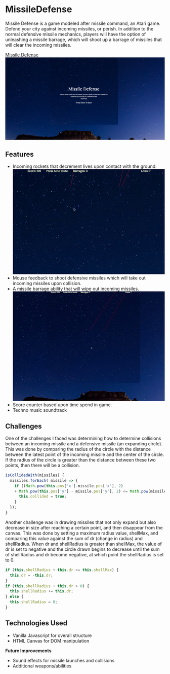 # MissileDefense

Missile Defense is a game modeled after missile command, an Atari game. Defend your city against incoming missiles, or perish. In addition to the normal defensive missile mechanics, players will have the option of unleashing a missile barrage, which will shoot up a barrage of missiles that will clear the incoming missiles.

[Missile Defense](https://jfeng702.github.io/MissileDefense/)
![Start Screen](images/start.png)

## Features

+ Incoming rockets that decrement lives upon contact with the ground.
![Gameplay](images/gameplay.gif)
+ Mouse feedback to shoot defensive missiles which will take out incoming missiles upon collision.
+ A missile barrage ability that will wipe out incoming missiles.
![Missile Barrage](images/special.gif)
+ Score counter based upon time spend in game.
+ Techno music soundtrack

## Challenges

One of the challenges I faced was determining how to determine collisions between an incoming missile and a defensive missile (an expanding circle). This was done by comparing the radius of the circle with the distance between the latest point of the incoming missile and the center of the circle. If the radius of the circle is greater than the distance between these two points, then there will be a collision.
```js
isCollidedWith(missiles) {
  missiles.forEach( missile => {
    if ((Math.pow(this.pos['x']-missile.pos['x'], 2)
    + Math.pow(this.pos['y'] - missile.pos['y'], 2) <= Math.pow(missile.shellRadius,2))) {
      this.collided = true;
    }
  });
}
```

Another challenge was in drawing missiles that not only expand but also decrease in size after reaching a certain point, and then disappear from the canvas. This was done by setting a maximum radius value, shellMax, and comparing this value against the sum of dr (change in radius) and shellRadius. When dr and shellRadius is greater than shellMax, the value of dr is set to negative and the circle drawn begins to decrease until the sum of shellRadius and dr become negative, at which point the shellRadius is set to 0. 

```js
if (this.shellRadius + this.dr >= this.shellMax) {
  this.dr = -this.dr;
}
if (this.shellRadius + this.dr > 0) {
  this.shellRadius += this.dr;
} else {
  this.shellRadius = 0;
}
```


## Technologies Used
+ Vanilla Javascript for overall structure
+ HTML Canvas for DOM manipulation

**Future Improvements**
+ Sound effects for missile launches and collisions
+ Additional weapons/abilities
